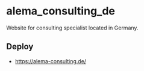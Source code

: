 # alema_consulting_de

Website for consulting specialist located in Germany.

## Deploy

- https://alema-consulting.de/
